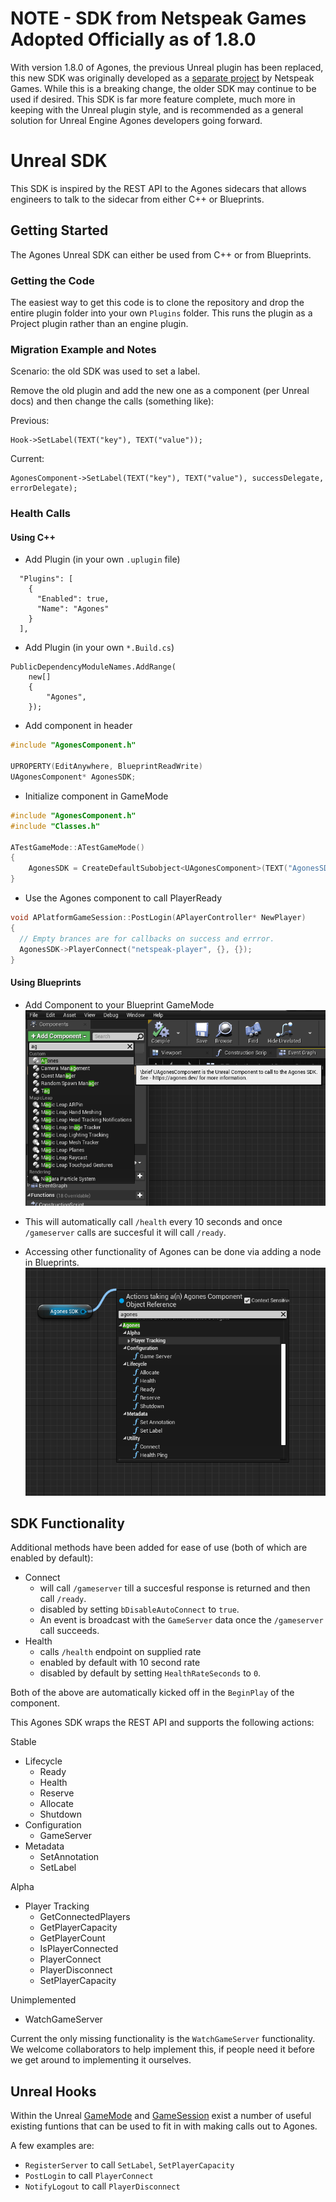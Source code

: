 # NOTE - SDK from Netspeak Games Adopted Officially as of 1.8.0

With version 1.8.0 of Agones, the previous Unreal plugin has been replaced, this new SDK was originally developed as a [separate project](https://github.com/netspeakgames/UnrealAgonesSDK) by Netspeak Games. While this is a breaking change, the older SDK may continue to be used if desired. This SDK is far more feature complete, much more in keeping with the Unreal plugin style, and is recommended as a general solution for Unreal Engine Agones developers going forward.

# Unreal SDK

This SDK is inspired by the REST API to the Agones sidecars that allows engineers to talk to the sidecar from either C++ or Blueprints.

## Getting Started

The Agones Unreal SDK can either be used from C++ or from Blueprints.

### Getting the Code

The easiest way to get this code is to clone the repository and drop the entire plugin folder into your own `Plugins` folder. This runs the plugin as a Project plugin rather than an engine plugin.

### Migration Example and Notes

Scenario: the old SDK was used to set a label.

Remove the old plugin and add the new one as a component (per Unreal docs) and then change the calls (something like):

Previous:
```
Hook->SetLabel(TEXT("key"), TEXT("value"));
```
Current:
```
AgonesComponent->SetLabel(TEXT("key"), TEXT("value"), successDelegate, errorDelegate);
```

### Health Calls
#### Using C++
- Add Plugin (in your own `.uplugin` file)
```
  "Plugins": [
    {
      "Enabled": true,
      "Name": "Agones"
    }
  ],
```
- Add Plugin (in your own `*.Build.cs`)
```
PublicDependencyModuleNames.AddRange(
    new[]
    {
        "Agones",
    });
```
- Add component in header
```c++
#include "AgonesComponent.h"

UPROPERTY(EditAnywhere, BlueprintReadWrite)
UAgonesComponent* AgonesSDK;
```
- Initialize component in GameMode
```c++
#include "AgonesComponent.h"
#include "Classes.h"

ATestGameMode::ATestGameMode()
{
	AgonesSDK = CreateDefaultSubobject<UAgonesComponent>(TEXT("AgonesSDK"));
}
```

- Use the Agones component to call PlayerReady
```c++
void APlatformGameSession::PostLogin(APlayerController* NewPlayer)
{
  // Empty brances are for callbacks on success and errror.
  AgonesSDK->PlayerConnect("netspeak-player", {}, {});
}
```

#### Using Blueprints
- Add Component to your Blueprint GameMode
![component](./docs/img/01_bp_component.PNG)
- This will automatically call `/health` every 10 seconds and once `/gameserver` calls are succesful it will call `/ready`.

- Accessing other functionality of Agones can be done via adding a node in Blueprints.
![actions](./docs/img/02_bp_actions.PNG)


## SDK Functionality

Additional methods have been added for ease of use (both of which are enabled by default):

- Connect
  - will call `/gameserver` till a succesful response is returned and then call `/ready`.
  - disabled by setting `bDisableAutoConnect` to `true`.
  - An event is broadcast with the `GameServer` data once the `/gameserver` call succeeds.
- Health
  - calls `/health` endpoint on supplied rate
  - enabled by default with 10 second rate
  - disabled by default by setting `HealthRateSeconds` to `0`.

Both of the above are automatically kicked off in the `BeginPlay` of the component.

This Agones SDK wraps the REST API and supports the following actions:

Stable
- Lifecycle
  - Ready
  - Health
  - Reserve
  - Allocate
  - Shutdown
- Configuration
  - GameServer
- Metadata
  - SetAnnotation
  - SetLabel

Alpha
- Player Tracking
  - GetConnectedPlayers
  - GetPlayerCapacity
  - GetPlayerCount
  - IsPlayerConnected
  - PlayerConnect
  - PlayerDisconnect
  - SetPlayerCapacity

Unimplemented
  - WatchGameServer

Current the only missing functionality is the `WatchGameServer` functionality. We welcome collaborators to help implement this, if people need it before we get around to implementing it ourselves.

## Unreal Hooks

Within the Unreal [GameMode](https://docs.unrealengine.com/en-US/API/Runtime/Engine/GameFramework/AGameMode/index.html) and [GameSession](https://docs.unrealengine.com/en-US/API/Runtime/Engine/GameFramework/AGameSession/index.html) exist a number of useful existing
funtions that can be used to fit in with making calls out to Agones.

A few examples are:
- `RegisterServer` to call `SetLabel`, `SetPlayerCapacity`
- `PostLogin` to call `PlayerConnect`
- `NotifyLogout` to call `PlayerDisconnect`
